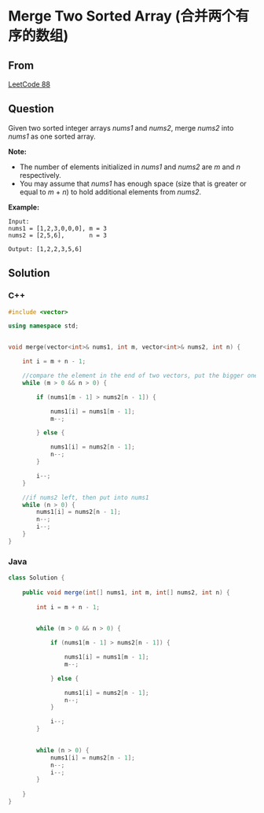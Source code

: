 # Merge Two Sorted Array (合并两个有序的数组)



## From



[LeetCode 88](https://leetcode.com/problems/merge-sorted-array/description/)



## Question

Given two sorted integer arrays *nums1* and *nums2*, merge *nums2* into *nums1* as one sorted array.

**Note:**

- The number of elements initialized in *nums1* and *nums2* are *m* and *n* respectively.
- You may assume that *nums1* has enough space (size that is greater or equal to *m* + *n*) to hold additional elements from *nums2*.

**Example:**

```
Input:
nums1 = [1,2,3,0,0,0], m = 3
nums2 = [2,5,6],       n = 3

Output: [1,2,2,3,5,6]
```



## Solution  

### C++

```c++
#include <vector>

using namespace std;


void merge(vector<int>& nums1, int m, vector<int>& nums2, int n) {

    int i = m + n - 1;

    //compare the element in the end of two vectors, put the bigger one into nums1
    while (m > 0 && n > 0) {

        if (nums1[m - 1] > nums2[n - 1]) {

            nums1[i] = nums1[m - 1];
            m--;

        } else {

            nums1[i] = nums2[n - 1];
            n--;
        }

        i--;
    }

    //if nums2 left, then put into nums1
    while (n > 0) {
        nums1[i] = nums2[n - 1];
        n--;
        i--;
    }
}
```

### Java

```java
class Solution {
    
    public void merge(int[] nums1, int m, int[] nums2, int n) {
        
        int i = m + n - 1;

    
        while (m > 0 && n > 0) {

            if (nums1[m - 1] > nums2[n - 1]) {

                nums1[i] = nums1[m - 1];
                m--;

            } else {

                nums1[i] = nums2[n - 1];
                n--;
            }

            i--;
        }

    
        while (n > 0) {
            nums1[i] = nums2[n - 1];
            n--;
            i--;
        }
        
    }
}
```
